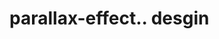 # parallax-effect.. desgin                                                                                                                                                                                                                                                                                                                                                                                                 
